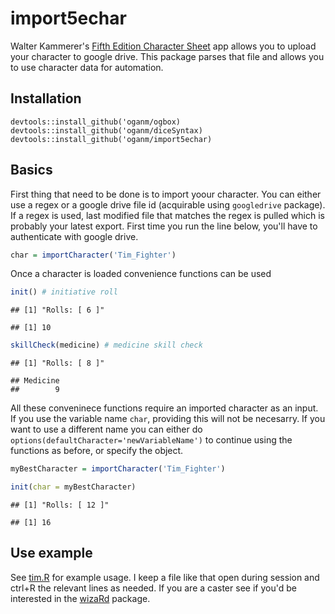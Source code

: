 
import5echar
============

Walter Kammerer's [Fifth Edition Character Sheet](https://play.google.com/store/apps/details?id=com.wgkammerer.testgui.basiccharactersheet.app&hl=en) app allows you to upload your character to google drive. This package parses that file and allows you to use character data for automation.

Installation
------------

    devtools::install_github('oganm/ogbox)
    devtools::install_github('oganm/diceSyntax)
    devtools::install_github('oganm/import5echar)

Basics
------

First thing that need to be done is to import yoour character. You can either use a regex or a google drive file id (acquirable using `googledrive` package). If a regex is used, last modified file that matches the regex is pulled which is probably your latest export. First time you run the line below, you'll have to authenticate with google drive.

``` r
char = importCharacter('Tim_Fighter')
```

Once a character is loaded convenience functions can be used

``` r
init() # initiative roll
```

    ## [1] "Rolls: [ 6 ]"

    ## [1] 10

``` r
skillCheck(medicine) # medicine skill check
```

    ## [1] "Rolls: [ 8 ]"

    ## Medicine 
    ##        9

All these conveninece functions require an imported character as an input. If you use the variable name `char`, providing this will not be necesarry. If you want to use a different name you can either do `options(defaultCharacter='newVariableName')` to continue using the functions as before, or specify the object.

``` r
myBestCharacter = importCharacter('Tim_Fighter')

init(char = myBestCharacter)
```

    ## [1] "Rolls: [ 12 ]"

    ## [1] 16

Use example
-----------

See [tim.R](tim.R) for example usage. I keep a file like that open during session and ctrl+R the relevant lines as needed. If you are a caster see if you'd be interested in the [wizaRd](https://github.com/oganm/wizaRd) package.
